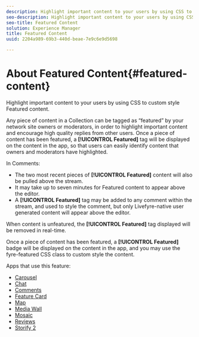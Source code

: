 ```yaml
---
description: Highlight important content to your users by using CSS to custom style Featured content.
seo-description: Highlight important content to your users by using CSS to custom style Featured content.
seo-title: Featured Content
solution: Experience Manager
title: Featured Content
uuid: 2204a989-69b3-440d-beae-7e9c6e9d5698

---
```


# About Featured Content{#featured-content}

Highlight important content to your users by using CSS to custom style Featured content.

Any piece of content in a Collection can be tagged as “featured” by your network site owners or moderators, in order to highlight important content and encourage high quality replies from other users. Once a piece of content has been featured, a **[!UICONTROL Featured]** tag will be displayed on the content in the app, so that users can easily identify content that owners and moderators have highlighted.

In Comments:

* The two most recent pieces of **[!UICONTROL Featured]** content will also be pulled above the stream.
* It may take up to seven minutes for Featured content to appear above the editor.
* A **[!UICONTROL Featured]** tag may be added to any comment within the stream, and used to style the comment, but only Livefyre-native user generated content will appear above the editor.

When content is unfeatured, the **[!UICONTROL Featured]** tag displayed will be removed in real-time.

Once a piece of content has been featured, a **[!UICONTROL Featured]** badge will be displayed on the content in the app, and you may use the fyre-featured CSS class to custom style the content.

Apps that use this feature:

* [Carousel](../../c-about-apps/c-carousel-app/c-carousel-app.md#c_carousel_app)
* [Chat](../../c-about-apps/c-chat-app/c-chat-app.md#c_chat_app)
* [Comments](/help/using/c-about-apps/c-comments/c-comments.md)
* [Feature Card](../../c-about-apps/c-feature-card-app/c-feature-card-app.md#c_feature_card_app)
* [Map](../../c-about-apps/c-map-app/c-map-app.md#c_map_app)
* [Media Wall](../../c-about-apps/c-media-wall-app/c-media-wall-app.md#c_media_wall_app)
* [Mosaic](../../c-about-apps/c-mosaic-app/c-mosaic-app.md#c_mosaic_app)
* [Reviews](../../c-about-apps/c-reviews-app/c-reviews-app.md#c_reviews_app)
* [Storify 2](../../c-about-apps/c-storify2/c-storify2.md#c_storify2)

